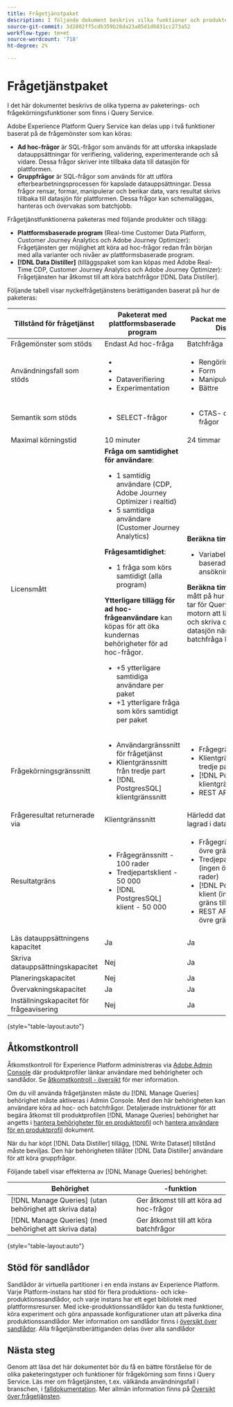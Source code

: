 ```yaml
---
title: Frågetjänstpaket
description: I följande dokument beskrivs vilka funktioner och produkter som är tillgängliga för frågetjänsten och skillnaderna mellan ad hoc- och batchfrågor är markerade.
source-git-commit: 3d2802ff5cdb359b28da23a05d1d6831cc273a52
workflow-type: tm+mt
source-wordcount: '718'
ht-degree: 2%

---
```


# Frågetjänstpaket

I det här dokumentet beskrivs de olika typerna av paketerings- och frågekörningsfunktioner som finns i Query Service.

Adobe Experience Platform Query Service kan delas upp i två funktioner baserat på de frågemönster som kan köras:

- **Ad hoc-frågor** är SQL-frågor som används för att utforska inkapslade datauppsättningar för verifiering, validering, experimenterande och så vidare. Dessa frågor skriver inte tillbaka data till datasjön för plattformen.
- **Gruppfrågor** är SQL-frågor som används för att utföra efterbearbetningsprocessen för kapslade datauppsättningar. Dessa frågor rensar, formar, manipulerar och berikar data, vars resultat skrivs tillbaka till datasjön för plattformen. Dessa frågor kan schemaläggas, hanteras och övervakas som batchjobb.

Frågetjänstfunktionerna paketeras med följande produkter och tillägg:

- **Plattformsbaserade program** (Real-time Customer Data Platform, Customer Journey Analytics och Adobe Journey Optimizer): Frågetjänsten ger möjlighet att köra ad hoc-frågor redan från början med alla varianter och nivåer av plattformsbaserade program.
- **[!DNL Data Distiller]** (tilläggspaket som kan köpas med Adobe Real-Time CDP, Customer Journey Analytics och Adobe Journey Optimizer): Frågetjänsten har åtkomst till att köra batchfrågor [!DNL Data Distiller].

Följande tabell visar nyckelfrågetjänstens berättiganden baserat på hur de paketeras:

| Tillstånd för frågetjänst | Paketerat med plattformsbaserade program | Packat med [!DNL Data Distiller] |
|---|---|---|
| Frågemönster som stöds | Endast Ad hoc-fråga | Batchfråga |
| Användningsfall som stöds | <ul><li>&#x200B;</li><li>&#x200B;</li><li>Dataverifiering</li><li>Experimentation</li></ul> | <ul><li>Rengöring</li><li>Form</li><li>Manipulera</li><li>Bättre</li></ul> |
| Semantik som stöds | <ul><li>SELECT-frågor</li></ul> | <ul><li>CTAS- och ITAS-frågor</li></ul> |
| Maximal körningstid | 10 minuter | 24 timmar |
| Licensmått | **Fråga om samtidighet för användare**: <ul><li>1 samtidig användare (CDP, Adobe Journey Optimizer i realtid) &#x200B;</li><li>5 samtidiga användare (Customer Journey Analytics) &#x200B;</li></ul> **Frågesamtidighet**: <ul><li>1 fråga som körs samtidigt (alla program) &#x200B;</li></ul> **Ytterligare tillägg för ad hoc-frågeanvändare** kan köpas för att öka kundernas behörigheter för ad hoc-frågor. <ul><li>+5 ytterligare samtidiga användare per paket</li><li>+1 ytterligare fråga som körs samtidigt per paket</li></ul> | **Beräkna timmar**: <ul><li>Variabel (omfång baserad på kundens ansökningsrättigheter)</li></ul> **Beräkna timmar** är ett mått på hur lång tid det tar för Query Service-motorn att läsa, bearbeta och skriva data tillbaka till datasjön när en batchfråga körs. |
| Frågekörningsgränssnitt | <ul><li>Användargränssnitt för frågetjänst</li><li>Klientgränssnitt från tredje part</li><li>[!DNL PostgresSQL] klientgränssnitt</li></ul> | <ul><li>Frågegränssnitt </li><li>Klientgränssnitt från tredje part</li><li>[!DNL PostgresSQL] klientgränssnitt</li><li>REST API:er </li></ul> |
| Frågeresultat returnerade via | Klientgränssnitt | Härledd datauppsättning lagrad i datasjön |
| Resultatgräns | <ul><li>Frågegränssnitt - 100 rader</li><li>Tredjepartsklient - 50 000</li><li>[!DNL PostgresSQL] klient - 50 000</li></ul> | <ul><li>Frågegränssnitt (ingen övre gräns till rader)</li><li>Tredjepartsklienter (ingen övre gräns för rader)</li><li>[!DNL PostgresSQL] klient (ingen övre gräns till rader)</li><li>REST API:er (ingen övre gräns för rader)</li></ul> |
| Läs datauppsättningens kapacitet | Ja | Ja |
| Skriva datauppsättningskapacitet | Nej | Ja |
| Planeringskapacitet | Nej | Ja |
| Övervakningskapacitet | Ja | Ja |
| Inställningskapacitet för frågeavisering | Nej | Ja |

{style=&quot;table-layout:auto&quot;}

## Åtkomstkontroll

Åtkomstkontroll för Experience Platform administreras via [Adobe Admin Console](https://adminconsole.adobe.com/) där produktprofiler länkar användare med behörigheter och sandlådor. Se [åtkomstkontroll - översikt](../access-control/home.md) för mer information.

Om du vill använda frågetjänsten måste du [!DNL Manage Queries] behörighet måste aktiveras i Admin Console. Med den här behörigheten kan användare köra ad hoc- och batchfrågor. Detaljerade instruktioner för att begära åtkomst till produktprofilen [!DNL Manage Queries] behörighet har angetts i [hantera behörigheter för en produktprofil](../access-control/ui/permissions.md) och [hantera användare för en produktprofil](../access-control/ui/users.md) dokument.

När du har köpt [!DNL Data Distiller] tillägg, [!DNL Write Dataset] tillstånd måste beviljas. Den här behörigheten tillåter [!DNL Data Distiller] användare för att köra gruppfrågor.

Följande tabell visar effekterna av [!DNL Manage Queries] behörighet:

| Behörighet |  -funktion |
|---|---|
| [!DNL Manage Queries] (utan behörighet att skriva data) | Ger åtkomst till att köra ad hoc-frågor |
| [!DNL Manage Queries] (med behörighet att skriva data) | Ger åtkomst till att köra batchfrågor |

{style=&quot;table-layout:auto&quot;}

## Stöd för sandlådor

Sandlådor är virtuella partitioner i en enda instans av Experience Platform. Varje Platform-instans har stöd för flera produktions- och icke-produktionssandlådor, och varje instans har ett eget bibliotek med plattformsresurser. Med icke-produktionssandlådor kan du testa funktioner, köra experiment och göra anpassade konfigurationer utan att påverka dina produktionssandlådor. Mer information om sandlådor finns i [översikt över sandlådor](../sandboxes/home.md). Alla frågetjänstberättiganden delas över alla sandlådor

## Nästa steg

Genom att läsa det här dokumentet bör du få en bättre förståelse för de olika paketeringstyper och funktioner för frågekörning som finns i Query Service. Läs mer om frågetjänsten, t.ex. välkända användningsfall i branschen, i [falldokumentation](./use-cases/abandoned-browse.md). Mer allmän information finns på [Översikt över frågetjänsten](./home.md).
